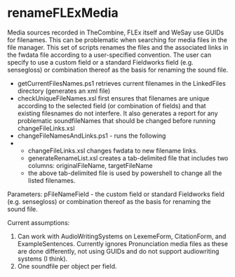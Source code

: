 # renameFLExMedia
Media sources recorded in TheCombine, FLEx itself and WeSay use GUIDs for filenames. This can be problematic when searching for media files in the file manager.
This set of scripts renames the files and the associated links in the fwdata file according to a user-specified convention.
The user can specify to use a custom field or a standard Fieldworks field (e.g. sensegloss) or combination thereof as the basis for renaming the sound file.

- getCurrentFilesNames.ps1 retrieves current filenames in the LinkedFiles directory (generates an xml file)
- checkUniqueFileNames.xsl first ensures that filenames are unique according to the selected field (or combination of fields) and that existing filesnames do not interfere. It also generates a report for any problematic soundfileNames that should be changed before running changeFileLinks.xsl
- changeFileNamesAndLinks.ps1 - runs the following
- - changeFileLinks.xsl changes fwdata to new filename links.
  - generateRenameList.xsl creates a tab-delimited file that includes two columns: originalFileName, targetFileName
  - the above tab-delimited file is used by powershell to change all the listed filenames.

Parameters: pFileNameField - the custom field or standard Fieldworks field (e.g. sensegloss) or combination thereof as the basis for renaming the sound file.

Current assumptions:
1. Can work with AudioWritingSystems on LexemeForm, CitationForm, and ExampleSentences. Currently ignores Pronunciation media files as these are done differently, not using GUIDs and do not support audiowriting systems (I think).
2. One soundfile per object per field.

